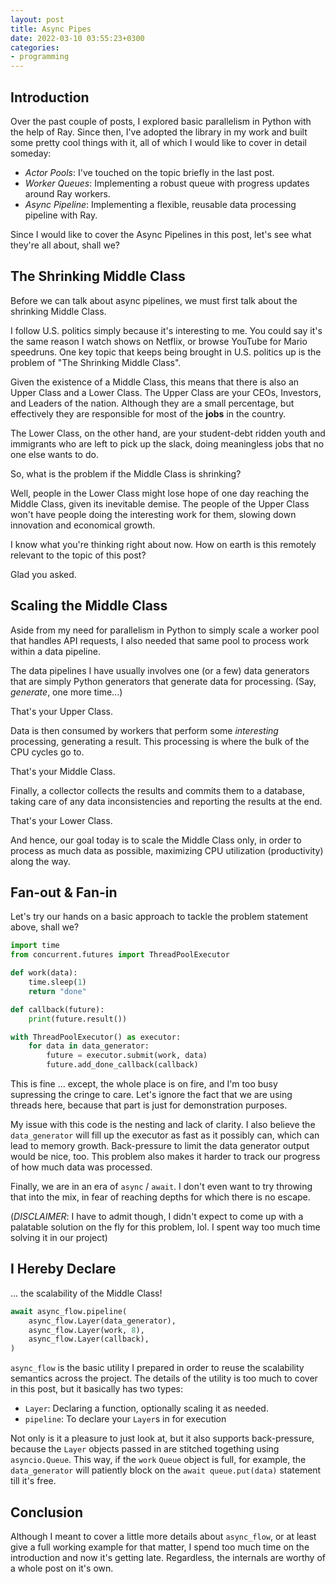 ```yaml
---
layout: post
title: Async Pipes
date: 2022-03-10 03:55:23+0300
categories: 
- programming
---
```


## Introduction

Over the past couple of posts, I explored basic parallelism in Python with the help of Ray. Since then, I've adopted the library in my work and built some pretty cool things with it, all of which I would like to cover in detail someday:

- _Actor Pools_: I've touched on the topic briefly in the last post.
- _Worker Queues_: Implementing a robust queue with progress updates around Ray workers.
- _Async Pipeline_: Implementing a flexible, reusable data processing pipeline with Ray.

Since I would like to cover the Async Pipelines in this post, let's see what they're all about, shall we?

## The Shrinking Middle Class

Before we can talk about async pipelines, we must first talk about the shrinking Middle Class.

I follow U.S. politics simply because it's interesting to me. You could say it's the same reason I watch shows on Netflix, or browse YouTube for Mario speedruns. One key topic that keeps being brought in U.S. politics up is the problem of "The Shrinking Middle Class".

Given the existence of a Middle Class, this means that there is also an Upper Class and a Lower Class. The Upper Class are your CEOs, Investors, and Leaders of the nation. Although they are a small percentage, but effectively they are responsible for most of the **jobs** in the country.

The Lower Class, on the other hand, are your student-debt ridden youth and immigrants who are left to pick up the slack, doing meaningless jobs that no one else wants to do.

So, what is the problem if the Middle Class is shrinking?

Well, people in the Lower Class might lose hope of one day reaching the Middle Class, given its inevitable demise. The people of the Upper Class won't have people doing the interesting work for them, slowing down innovation and economical growth.

I know what you're thinking right about now. How on earth is this remotely relevant to the topic of this post?

Glad you asked.

## Scaling the Middle Class

Aside from my need for parallelism in Python to simply scale a worker pool that handles API requests, I also needed that same pool to process work within a data pipeline.

The data pipelines I have usually involves one (or a few) data generators that are simply Python generators that generate data for processing. (Say, _generate_, one more time...)

That's your Upper Class.

Data is then consumed by workers that perform some _interesting_ processing, generating a result. This processing is where the bulk of the CPU cycles go to.

That's your Middle Class.

Finally, a collector collects the results and commits them to a database, taking care of any data inconsistencies and reporting the results at the end.

That's your Lower Class.

And hence, our goal today is to scale the Middle Class only, in order to process as much data as possible, maximizing CPU utilization (productivity) along the way.

## Fan-out & Fan-in

Let's try our hands on a basic approach to tackle the problem statement above, shall we?

```python
import time
from concurrent.futures import ThreadPoolExecutor

def work(data):
	time.sleep(1)
	return "done"

def callback(future):
	print(future.result())

with ThreadPoolExecutor() as executor:
    for data in data_generator:
        future = executor.submit(work, data)
        future.add_done_callback(callback)
```

This is fine ... except, the whole place is on fire, and I'm too busy supressing the cringe to care. Let's ignore the fact that we are using threads here, because that part is just for demonstration purposes.

My issue with this code is the nesting and lack of clarity. I also believe the `data_generator` will fill up the executor as fast as it possibly can, which can lead to memory growth. Back-pressure to limit the data generator output would be nice, too. This problem also makes it harder to track our progress of how much data was processed.

Finally, we are in an era of `async` / `await`. I don't even want to try throwing that into the mix, in fear of reaching depths for which there is no escape.

(_DISCLAIMER_: I have to admit though, I didn't expect to come up with a palatable solution on the fly for this problem, lol. I spent way too much time solving it in our project)

## I Hereby Declare

... the scalability of the Middle Class!

```python
await async_flow.pipeline(
    async_flow.Layer(data_generator),
    async_flow.Layer(work, 8),
    async_flow.Layer(callback),
)
```

`async_flow` is the basic utility I prepared in order to reuse the scalability semantics across the project. The details of the utility is too much to cover in this post, but it basically has two types:

- `Layer`: Declaring a function, optionally scaling it as needed.
- `pipeline`: To declare your `Layer`s in for execution

Not only is it a pleasure to just look at, but it also supports back-pressure, because the `Layer` objects passed in are stitched togething using `asyncio.Queue`. This way, if the `work` `Queue` object is full, for example, the `data_generator` will patiently block on the `await queue.put(data)` statement till it's free.

## Conclusion

Although I meant to cover a little more details about `async_flow`, or at least give a full working example for that matter, I spend too much time on the introduction and now it's getting late. Regardless, the internals are worthy of a whole post on it's own.
